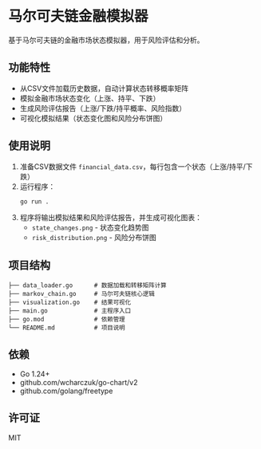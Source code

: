 # 马尔可夫链金融模拟器

基于马尔可夫链的金融市场状态模拟器，用于风险评估和分析。

## 功能特性

- 从CSV文件加载历史数据，自动计算状态转移概率矩阵
- 模拟金融市场状态变化（上涨、持平、下跌）
- 生成风险评估报告（上涨/下跌/持平概率、风险指数）
- 可视化模拟结果（状态变化图和风险分布饼图）

## 使用说明

1. 准备CSV数据文件 `financial_data.csv`，每行包含一个状态（上涨/持平/下跌）
2. 运行程序：
   ```bash
   go run .
   ```
3. 程序将输出模拟结果和风险评估报告，并生成可视化图表：
   - `state_changes.png` - 状态变化趋势图
   - `risk_distribution.png` - 风险分布饼图

## 项目结构

```
├── data_loader.go      # 数据加载和转移矩阵计算
├── markov_chain.go     # 马尔可夫链核心逻辑
├── visualization.go    # 结果可视化
├── main.go             # 主程序入口
├── go.mod              # 依赖管理
└── README.md           # 项目说明
```

## 依赖

- Go 1.24+
- github.com/wcharczuk/go-chart/v2
- github.com/golang/freetype

## 许可证

MIT